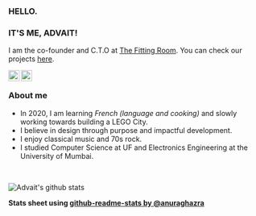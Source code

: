 ### HELLO.

### IT'S ME, ADVAIT!

I am the co-founder and C.T.O at [The Fitting Room](https://www.thefittingroom.tech). You can check our projects [here](https://github.com/TheFittingRoom).


<a href="https://www.linkedin.com/in/ambeskar/">
  <img align="left" alt="Advait's LinkdeIn" width="22px" src="https://cdn.jsdelivr.net/npm/simple-icons@v3/icons/linkedin.svg" />
</a>
<a href="https://www.twitter.com/ambeskaradvait/">
  <img align="left" alt="Advait's Twitter" width="22px" src="https://cdn.jsdelivr.net/npm/simple-icons@v3/icons/twitter.svg" />
</a>
<br />


### About me
- In 2020, I am learning *French (language and cooking)* and slowly working towards building a LEGO City.
- I believe in design through purpose and impactful development.
- I enjoy classical music and 70s rock.
- I studied Computer Science at UF and Electronics Engineering at the University of Mumbai.
<br />

![Advait's github stats](https://github-readme-stats.vercel.app/api?username=advaitambeskar&count_private=true&hide=contribs,prs&show_icons=true&hide_rank=true&theme=dracula)


**Stats sheet using [github-readme-stats by @anuraghazra](https://github.com/anuraghazra/github-readme-stats)**
